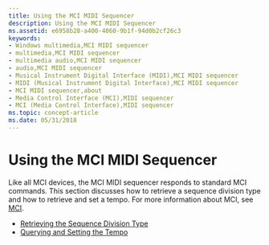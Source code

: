 ```yaml
---
title: Using the MCI MIDI Sequencer
description: Using the MCI MIDI Sequencer
ms.assetid: e6958b28-a400-4060-9b1f-94d0b2cf26c3
keywords:
- Windows multimedia,MCI MIDI sequencer
- multimedia,MCI MIDI sequencer
- multimedia audio,MCI MIDI sequencer
- audio,MCI MIDI sequencer
- Musical Instrument Digital Interface (MIDI),MCI MIDI sequencer
- MIDI (Musical Instrument Digital Interface),MCI MIDI sequencer
- MCI MIDI sequencer,about
- Media Control Interface (MCI),MIDI sequencer
- MCI (Media Control Interface),MIDI sequencer
ms.topic: concept-article
ms.date: 05/31/2018
---
```


# Using the MCI MIDI Sequencer

Like all MCI devices, the MCI MIDI sequencer responds to standard MCI commands. This section discusses how to retrieve a sequence division type and how to retrieve and set a tempo. For more information about MCI, see [MCI](mci.md).

-   [Retrieving the Sequence Division Type](retrieving-the-sequence-division-type.md)
-   [Querying and Setting the Tempo](querying-and-setting-the-tempo.md)

 

 




